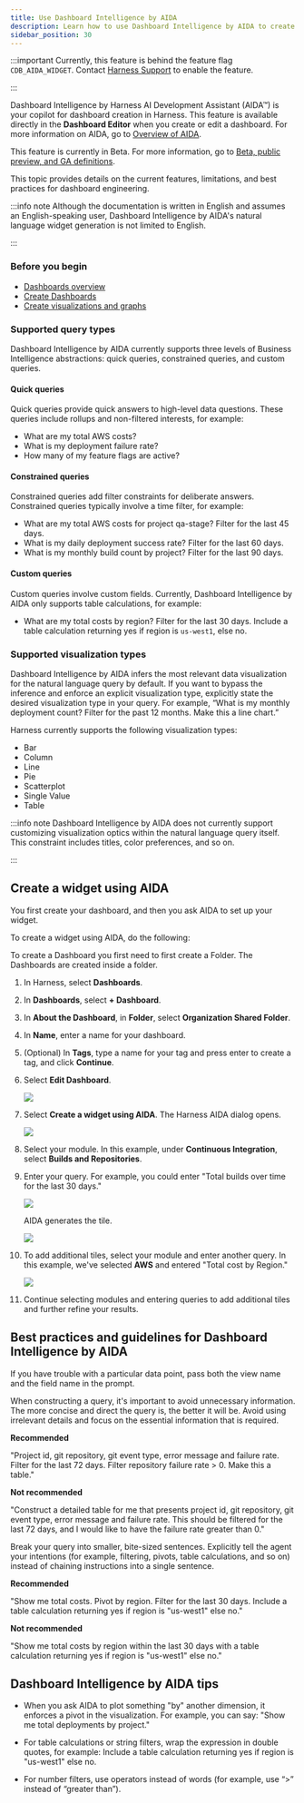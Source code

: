 ```yaml
---
title: Use Dashboard Intelligence by AIDA
description: Learn how to use Dashboard Intelligence by AIDA to create dashboards.
sidebar_position: 30
---
```


:::important
Currently, this feature is behind the feature flag `CDB_AIDA_WIDGET`. Contact [Harness Support](mailto:support@harness.io) to enable the feature.

:::

Dashboard Intelligence by Harness AI Development Assistant (AIDA™) is your copilot for dashboard creation in Harness. This feature is available directly in the **Dashboard Editor** when you create or edit a dashboard. For more information on AIDA, go to [Overview of AIDA](/docs/platform/Harness-AIDA/aida-overview).

This feature is currently in Beta. For more information, go to [Beta, public preview, and GA definitions](/docs/get-started/beta-preview-ga/).

This topic provides details on the current features, limitations, and best practices for dashboard engineering.

:::info note
Although the documentation is written in English and assumes an English-speaking user, Dashboard Intelligence by AIDA's natural language widget generation is not limited to English.

:::

### Before you begin

- [Dashboards overview](/docs/platform/dashboards/dashboards-overview)
- [Create Dashboards](/docs/platform/dashboards/create-dashboards)
- [Create visualizations and graphs](/docs/platform/dashboards/create-visualizations-and-graphs/)

### Supported query types

Dashboard Intelligence by AIDA currently supports three levels of Business Intelligence abstractions: quick queries, constrained queries, and custom queries.

#### Quick queries

Quick queries provide quick answers to high-level data questions. These queries include rollups and non-filtered interests, for example:
   - What are my total AWS costs?
   - What is my deployment failure rate?
   - How many of my feature flags are active?

#### Constrained queries

Constrained queries add filter constraints for deliberate answers. Constrained queries typically involve a time filter, for example:
   - What are my total AWS costs for project qa-stage? Filter for the last 45 days.
   - What is my daily deployment success rate? Filter for the last 60 days.
   - What is my monthly build count by project? Filter for the last 90 days.

#### Custom queries

Custom queries involve custom fields. Currently, Dashboard Intelligence by AIDA only supports table calculations, for example: 
   - What are my total costs by region? Filter for the last 30 days. Include a table calculation returning yes if region is `us-west1`, else no.

### Supported visualization types

Dashboard Intelligence by AIDA infers the most relevant data visualization for the natural language query by default. If you want to bypass the inference and enforce an explicit visualization type, explicitly state the desired visualization type in your query. For example, “What is my monthly deployment count? Filter for the past 12 months. Make this a line chart.”

Harness currently supports the following visualization types:

- Bar
- Column
- Line
- Pie
- Scatterplot
- Single Value
- Table

:::info note
Dashboard Intelligence by AIDA does not currently support customizing visualization optics within the natural language query itself. This constraint includes titles, color preferences, and so on.

:::

## Create a widget using AIDA

You first create your dashboard, and then you ask AIDA to set up your widget.

To create a widget using AIDA, do the following:

To create a Dashboard you first need to first create a Folder. The Dashboards are created inside a folder.

1. In Harness, select **Dashboards**.
2. In **Dashboards**, select **+ Dashboard**.
3. In **About the Dashboard**, in **Folder**, select **Organization Shared Folder**.
4. In **Name**, enter a name for your dashboard.
5. (Optional) In **Tags**, type a name for your tag and press enter to create a tag, and click **Continue**.
6. Select **Edit Dashboard**.
   
   ![](./static/create-a-widget-AIDA-01.png)

7. Select **Create a widget using AIDA**. The Harness AIDA dialog opens.

   ![](./static/create-a-widget-AIDA-02.png)


8. Select your module. In this example, under **Continuous Integration**, select **Builds and Repositories**.

9. Enter your query. For example, you could enter "Total builds over time for the last 30 days."


   ![](./static/create-a-widget-AIDA-03.png)

   AIDA generates the tile.

   ![](./static/create-a-widget-AIDA-04.png)

10. To add additional tiles, select your module and enter another query. In this example, we've selected **AWS** and entered "Total cost by Region."

    ![](./static/create-a-widget-AIDA-05.png)

10. Continue selecting modules and entering queries to add additional tiles and further refine your results.

## Best practices and guidelines for Dashboard Intelligence by AIDA

If you have trouble with a particular data point, pass both the view name and the field name in the prompt. 

When constructing a query, it's important to avoid unnecessary information. The more concise and direct the query is, the better it will be. Avoid using irrelevant details and focus on the essential information that is required.

**Recommended**

"Project id, git repository, git event type, error message and failure rate. Filter for the last 72 days. Filter repository failure rate > 0. Make this a table."

**Not recommended**

"Construct a detailed table for me that presents project id, git repository, git event type, error message and failure rate. This should be filtered for the last 72 days, and I would like to have the failure rate greater than 0."

Break your query into smaller, bite-sized sentences. Explicitly tell the agent your intentions (for example, filtering, pivots, table calculations, and so on) instead of chaining instructions into a single sentence.

**Recommended**

"Show me total costs. Pivot by region. Filter for the last 30 days. Include a table calculation returning yes if region is "us-west1" else no."

**Not recommended**

"Show me total costs by region within the last 30 days with a table calculation returning yes if region is "us-west1" else no."

## Dashboard Intelligence by AIDA tips

- When you ask AIDA to plot something "by" another dimension, it enforces a pivot in the visualization. For example, you can say: "Show me total deployments by project."

- For table calculations or string filters, wrap the expression in double quotes, for example: Include a table calculation returning yes if region is "us-west1" else no.

- For number filters, use operators instead of words (for example, use “>” instead of “greater than”).
